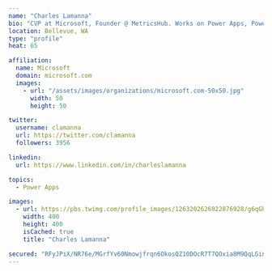 ```yaml
---
name: "Charles Lamanna"
bio: "CVP at Microsoft, Founder @ MetricsHub. Works on Power Apps, Power Automate, Power Virtual Agent, Common Data Service and Dynamics 365."
location: Bellevue, WA
type: "profile"
heat: 65

affiliation:
  name: Microsoft
  domain: microsoft.com
  images:
    - url: "/assets/images/organizations/microsoft.com-50x50.jpg"
      width: 50
      height: 50

twitter:
  username: clamanna
  url: https://twitter.com/clamanna
  followers: 3956

linkedin:
  url: https://www.linkedin.com/in/charleslamanna

topics:
  - Power Apps

images:
  - url: https://pbs.twimg.com/profile_images/1263202626922876928/g6qGbHZ-_400x400.jpg
    width: 400
    height: 400
    isCached: true
    title: "Charles Lamanna"

secured: "RFyJPiX/NR76e/MGrfYv60Nmowjfrqn6OkosQZ10DOcR7T7QOxia8M9QqLGinieCrxsdl8O5TabnE5D12fFPI2G6/SP6WJx8Q0IKjfrOCsVtxUFJaV+qWcHUudQRM7gJgCAzBJZ9eqMQE1NUL/MtIJY5Ju0dcnfUjLD9UuBiazGEk8dZ2bKNsc7Ps80U7rgeTpj9Pl+uTMHY+lPuj2gFjW577CPcq2TqXRgDE4thCGi83rqO18ckGvYWVtlDE2fKnwGdzCVp48N3SuY4AsAyJ2iIqAb5FsOWMN40qfnvx3CYON2JL17gR6o5i2Jwzh3A4XqYtFBadftK93x4FO6m9fBYPM+3pjnqId8HYFhnji1a5Bv+oD8QSIHmeVyx2rqfzBPGLiP2X+k3Tpzoi6RViVey+O+k+uxUHlSaPuy03Zo=;mj1Ydhj4sF9hcE/2wxjEXw=="
---
```


